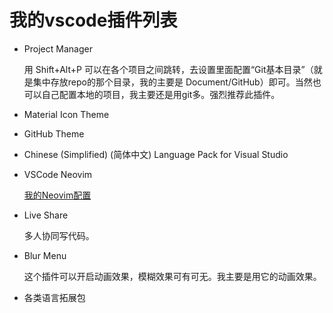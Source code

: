 # 我的vscode插件列表

- Project Manager

    用 Shift+Alt+P 可以在各个项目之间跳转，去设置里面配置“Git基本目录”（就是集中存放repo的那个目录，我的主要是 Document/GitHub）即可。当然也可以自己配置本地的项目，我主要还是用git多。强烈推荐此插件。

- Material Icon Theme
- GitHub Theme
- Chinese (Simplified) (简体中文) Language Pack for Visual Studio
- VSCode Neovim

    [我的Neovim配置](https://github.com/cold-su/nvim)

- Live Share

    多人协同写代码。

- Blur Menu

    这个插件可以开启动画效果，模糊效果可有可无。我主要是用它的动画效果。

- 各类语言拓展包